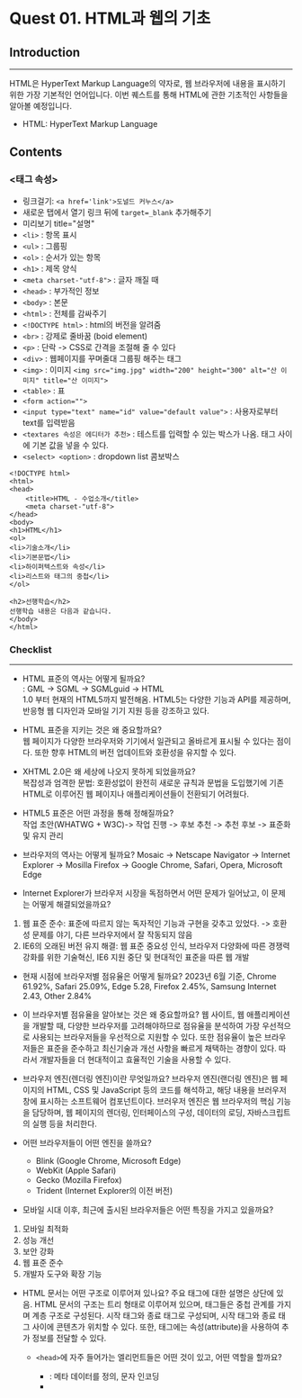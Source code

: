 # Quest 01. HTML과 웹의 기초
## Introduction
---
HTML은 HyperText Markup Language의 약자로, 웹 브라우저에 내용을 표시하기 위한 가장 기본적인 언어입니다. 이번 퀘스트를 통해 HTML에 관한 기초적인 사항들을 알아볼 예정입니다.   
- HTML: HyperText Markup Language   

## Contents
### <태그 속성>
- 링크걸기: `<a href='link'>도널드 커누스</a>`
- 새로운 탭에서 열기 링크 뒤에 `target=_blank` 추가해주기
- 미리보기 title="설명"
- `<li>` : 항목 표시
- `<ul>` : 그룹핑
- `<ol>` : 순서가 있는 항목
- `<h1>` : 제목 양식
- `<meta charset-"utf-8">` : 글자 깨질 때
- `<head>` : 부가적인 정보
- `<body>` : 본문
- `<html>` : 전체를 감싸주기
- `<!DOCTYPE html>` : html의 버전을 알려줌
- `<br>` : 강제로 줄바꿈 (boid element)
- `<p>` : 단락 -> CSS로 간격을 조절해 줄 수 있다
- `<div>` : 웹페이지를 꾸며줄대 그룹핑 해주는 태그
- `<img>` : 이미지 `<img src="img.jpg" width="200" height="300" alt="산 이미지" title="산 이미지">`
- `<table>` : 표
- `<form action="">` 
- `<input type="text" name="id" value="default value">` : 사용자로부터 text를 입력받음
- `<textares 속성은 에디터가 추천>` : 테스트를 입력할 수 있는 박스가 나옴. 태그 사이에 기본 값을 넣을 수 있다.
- `<select> <option>` : dropdown list 콤보박스


```
<!DOCTYPE html>
<html>
<head>
    <title>HTML - 수업소개</title>
    <meta charset-"utf-8">
</head>
<body>
<h1>HTML</h1>
<ol>
<li>기술소개</li>
<li>기본문법</li>
<li>하이퍼텍스트와 속성</li>
<li>리스트와 태그의 중첩</li>
</ol>

<h2>선행학습</h2>
선행학습 내용은 다음과 같습니다.
</body>
</html>
```





### Checklist
---
- HTML 표준의 역사는 어떻게 될까요?   
: GML -> SGML -> SGMLguid -> HTML   
1.0 부터 현재의 HTML5까지 발전해옴. HTML5는 다양한 기능과 API를 제공하며, 반응형 웹 디자인과 모바일 기기 지원 등을 강조하고 있다. 

- HTML 표준을 지키는 것은 왜 중요할까요?   
웹 페이지가 다양한 브라우저와 기기에서 일관되고 올바르게 표시될 수 있다는 점이다. 또한 향후 HTML의 버전 업데이트와 호환성을 유지할 수 있다. 

- XHTML 2.0은 왜 세상에 나오지 못하게 되었을까요?   
복잡성과 엄격한 문법: 호환성없이 완전히 새로운 규칙과 문법을 도입했기에 기존 HTML로 이루어진 웹 페이지나 애플리케이션들이 전환되기 어려웠다.

- HTML5 표준은 어떤 과정을 통해 정해질까요?     
작업 초안(WHATWG + W3C)-> 작업 진행 -> 후보 추천 -> 추천 후보 -> 표준화 및 유지 관리

- 브라우저의 역사는 어떻게 될까요?
Mosaic -> Netscape Navigator -> Internet Explorer -> Mosilla Firefox -> Google Chrome, Safari, Opera, Microsoft Edge

- Internet Explorer가 브라우저 시장을 독점하면서 어떤 문제가 일어났고, 이 문제는 어떻게 해결되었을까요?
1. 웹 표준 준수: 표준에 따르지 않는 독자적인 기능과 구현을 갖추고 있었다. -> 호환성 문제를 야기, 다른 브라우저에서 잘 작동되지 않음
2. IE6의 오래된 버전 유지
해결: 웹 표준 중요성 인식, 브라우저 다양화에 따른 경쟁력 강화를 위한 기술혁신, IE6 지원 중단 및 현대적인 표준을 따른 웹 개발

- 현재 시점에 브라우저별 점유율은 어떻게 될까요? 
2023년 6월 기준, Chrome 61.92%, Safari 25.09%, Edge 5.28, Firefox 2.45%, Samsung Internet 2.43, Other 2.84%

- 이 브라우저별 점유율을 알아보는 것은 왜 중요할까요?
웹 사이트, 웹 애플리케이션을 개발할 때, 다양한 브라우저를 고려해야하므로 점유율을 분석하여 가장 우선적으로 사용되는 브라우저들을 우선적으로 지원할 수 있다. 또한 점유율이 높은 브라우저들은 표준을 준수하고 최신기술과 개선 사항을 빠르게 채택하는 경향이 있다. 따라서 개발자들을 더 현대적이고 효율적인 기술을 사용할 수 있다.

- 브라우저 엔진(렌더링 엔진)이란 무엇일까요? 
브라우저 엔진(랜더링 엔진)은 웹 페이지의 HTML, CSS 및 JavaScript 등의 코드를 해석하고, 해당 내용을 브러우저 창에 표시하는 소프트웨어 컴포넌트이다. 브러우저 엔진은 웹 브라우저의 핵심 기능을 담당하며, 웹 페이지의 렌더링, 인터페이스의 구성, 데이터의 로딩, 자바스크립트의 실행 등을 처리한다.

- 어떤 브라우저들이 어떤 엔진을 쓸까요?
    - Blink (Google Chrome, Microsoft Edge)
    - WebKit (Apple Safari)
    - Gecko (Mozilla Firefox)
    - Trident (Internet Explorer의 이전 버전)

- 모바일 시대 이후, 최근에 출시된 브라우저들은 어떤 특징을 가지고 있을까요?
1. 모바일 최적화
2. 성능 개선
3. 보안 강화
4. 웹 표준 준수
5. 개발자 도구와 확장 기능

- HTML 문서는 어떤 구조로 이루어져 있나요?
주요 태그에 대한 설명은 상단에 있음. HTML 문서의 구조는 트리 형태로 이루어져 있으며, 태그들은 중첩 관계를 가지며 계층 구조로 구성된다. 시작 태그와 종료 태그로 구성되며, 시작 태그와 종료 태그 사이에 콘텐츠가 위치할 수 있다. 또한, 태그에는 속성(attribute)을 사용하여 추가 정보를 전달할 수 있다. 

  - `<head>`에 자주 들어가는 엘리먼트들은 어떤 것이 있고, 어떤 역할을 할까요?
    - <meta> : 메타 데이터를 정의, 문자 인코딩
    - <title> : 웹 페이지 제목 정의
    - <link> : 외부 스타일 시트(CSS) 파일이나 파비콘 등을 연결하는 엘리먼트
    - <style> : HTML 문서 내에 직접 CSS 스타일을 정의하는 엘리먼트
    - <script> : JavaScript 파일을 로드하는 엘리먼트
    - <base> : 문서 내에서 상대적인 URL 경로를 해석할 때 사용할 기준 URL을 설정한다.
    - <noscript> : JavaScript가 비활성화 되었을 때 대체 콘텐츠를 제공한다.
    - <meta http-equiv="refresh"> : 일정 시간이 지난 후에 페이지를 자동으로 새로고침한다.

  - 시맨틱 태그는 무엇일까요?
  의미론적인. HTML5에서 도입된 태그로, 웹 페이지의 구조와 의미를 명확하게 전달하는 역할을 한다.
    - 시맨틱 엘리먼트를 사용하면 어떤 점이 좋을까요?
    각각의 태그는 그 자체로 특정한 의미를 가지며, 콘텐츠의 의도와 의미를 개발자와 검색 엔진에 전달한다. 이는 검색 엔진 최적화(SEO)에 도움이 되고, 검색 결과에서의 가시성을 향상시킬 수 있다.
    - `<section>`과 `<div>, <header>, <footer>, <article>` 엘리먼트의 차이점은 무엇인가요?
        - `<section>` : 역할이 분명하지 않음.독립적인 구획, 주제나 콘텐츠의 그룹을 의미적으로 구분한다.
        - `<div>` : 문서의 구획을 나눌 때 사용되며, 아무런 의미를 가지고 있지 않은 일반적인 컨테이너이다. 의미부여가 아니라 레이아웃 요소로 주로 사용된다.
        - `<header>` : 웹 페이지나 섹션의 헤더(머리말)를 나타낸다. 상단에 위치하며 웹 페이지의 제목, 로고, 네비게이션 메뉴 등의 콘텐츠를 포함한다.
        - `<footer>` : 웹 페이지나 섹션의 푸터(바닥글)를 나타낸다. 주로 저작권 정보, 연락처 정보, 관련 링크 등의 푸터 콘텐츠를 포함한다.
        - `<article>` : 본문. 블로그 글, 뉴스 기사, 포험 게시물 등과 같이 독립적으로 구성되거나 재사용 가능한 콘텐츠를 그룹화한다.
        - 추가 `<nav>` : 어떤 것이 웹 페이지를 탐색할 때 사용하는 네비게이션인지 의미를 부여.
  - 블록 레벨 엘리먼트와 인라인 엘리먼트는 어떤 차이가 있을까요?
    HTML 요소의 특성과 렌더링 방식에 대한 차이가 있다.
    - 블록 레벨 엘리먼트 : 새로운 블록을 형성하여 콘텐츠를 묶는 데 사용된다.
        - 한 줄을 전부 처지하며, 가로 폭을 사용 가능한 최대로 늘린다.
        - 예시) <div>, <p>, <h1>~<h6>, <section>, <article>, <footer>
        - 기본적으로 새로운 줄에서 시작하고 종료된다. 따라서 자동으로 줄 바꿈이 적용된다.
        - 다른 블록 레벨 엘리먼트와 인라인 엘리먼트를 포함할 수 있다.

    - 인라인 엘리먼트: 문장이나 텍스트의 일부를 감싸는 데 사용된다.
        - 문장 내에서 콘텐츠를 표현하며, 가로 폭을 필요한 만큼만 차지한다. 
        - 예시) <span>, <a>, <strong>, <em>, <img>
        - 문장 내에서 표현되기 때문에 자동으로 줄 바꿈이 일어나지 않는다.
        - 다른 인라인 엘리먼트를 포함할 수 있지만, 블록 레벨 엘리먼트를 직접 포함할 수는 없다.

<!--ex-->
<HTML Block and Inline Elements src="https://github.com/AnYeHyeon/img/blob/main/html%20block%20level%20inline%20elements.jpg" width=450>     
[HTML Block and Inline Elements](https://parkminseob.github.io/html/css/htmlCss-08/)
